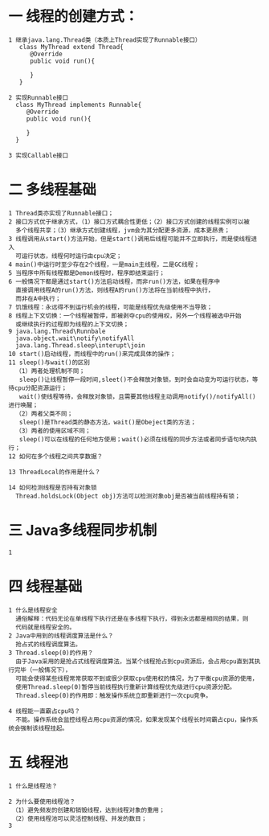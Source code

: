 # 一 线程的创建方式：
    1 继承java.lang.Thread类（本质上Thread实现了Runnable接口）
       class MyThread extend Thread{
          @Override
          public void run(){
              
          }
       }
       
    2 实现Runnable接口
      class MyThread implements Runnable{
         @Override
         public void run(){
             
         }
      }
      
    3 实现Callable接口 
    
# 二 多线程基础
    1 Thread类亦实现了Runnable接口；
    2 接口方式优于继承方式，（1）接口方式耦合性更低；（2）接口方式创建的线程实例可以被
      多个线程共享；（3）继承方式创建线程，jvm会为其分配更多资源，成本更昂贵；
    3 线程调用从start()方法开始，但是start()调用后线程可能并不立即执行，而是使线程进入
      可运行状态，线程何时运行由cpu决定；
    4 main()中运行时至少存在2个线程，一是main主线程，二是GC线程；
    5 当程序中所有线程都是Demon线程时，程序即结束运行；
    6 一般情况下都是通过start()方法启动线程，而非run()方法，如果在程序中
      直接调用线程A的run()方法，则线程A的run()方法将在当前线程中执行，
      而非在A中执行；
    7 饥饿线程：永远得不到运行机会的线程，可能是线程优先级使用不当导致；
    8 线程上下文切换：一个线程被暂停，即被剥夺cpu的使用权，另外一个线程被选中开始
      或继续执行的过程即为线程的上下文切换； 
    9 java.lang.Thread\Runnbale
      java.object.wait\notify\notifyAll
      java.lang.Thread.sleep\interupt\join
    10 start()启动线程，而线程中的run()来完成具体的操作；
    11 sleep()与wait()的区别
      （1）两者处理机制不同；
       sleep()让线程暂停一段时间,sleet()不会释放对象锁，到时会自动变为可运行状态，等待cpu分配资源运行；
       wait()使线程等待，会释放对象锁，且需要其他线程主动调用notify()/notifyAll()进行唤醒；
      （2）两者父类不同；
       sleep()是Thread类的静态方法，wait()是Obeject类的方法；
      （3）两者的使用区域不同；
       sleep()可以在线程的任何地方使用；wait()必须在线程的同步方法或者同步语句块内执行；
    12 如何在多个线程之间共享数据？
    
    13 ThreadLocal的作用是什么？
    
    14 如何检测线程是否持有对象锁
      Thread.holdsLock(Object obj)方法可以检测对象obj是否被当前线程持有锁；
    
 # 三 Java多线程同步机制
    1 
 
 # 四 线程基础
    1 什么是线程安全
      通俗解释：代码无论在单线程下执行还是在多线程下执行，得到永远都是相同的结果，则
      代码就是线程安全的。
    2 Java中用到的线程调度算法是什么？
      抢占式的线程调度算法。
    3 Thread.sleep(0)的作用？
      由于Java采用的是抢占式线程调度算法，当某个线程抢占到cpu资源后，会占用cpu直到其执行完毕（一般情况下），
      可能会使得某些线程常常获取不到或很少获取cpu使用权的情况，为了平衡cpu资源的使用，
      使用Thread.sleep(0)暂停当前线程执行重新计算线程优先级进行cpu资源分配。
      Thread.sleep(0)的作用即：触发操作系统立即重新进行一次cpu竞争。
      
    4 线程能一直霸占cpu吗？
      不能。操作系统会监控线程占用cpu资源的情况，如果发现某个线程长时间霸占cpu，操作系统会强制该线程挂起。
      
 # 五 线程池
    1 什么是线程池？
       
    2 为什么要使用线程池？
     （1）避免频发的创建和销毁线程，达到线程对象的重用；
     （2）使用线程池可以灵活控制线程、并发的数目；
    3 
   